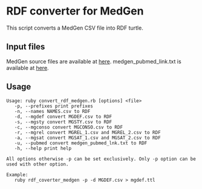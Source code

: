 # RDF converter for MedGen

This script converts a MedGen CSV file into RDF turtle.

## Input files

MedGen source files are available at [here](https://ftp.ncbi.nlm.nih.gov/pub/medgen/csv/). medgen_pubmed_link.txt is available at [here](https://ftp.ncbi.nlm.nih.gov/pub/medgen/).

## Usage

    Usage: ruby convert_rdf_medgen.rb [options] <file>
       -p, --prefixes print prefixes
       -n, --names NAMES.csv to RDF
       -d, --mgdef convert MGDEF.csv to RDF
       -s, --mgsty convert MGSTY.csv to RDF
       -c, --mgconso convert MGCONSO.csv to RDF
       -r, --mgrel convert MGREL_1.csv and MGREL_2.csv to RDF
       -a, --mgsat convert MGSAT_1.csv and MGSAT_2.csv to RDF
       -u, --pubmed convert medgen_pubmed_lnk.txt to RDF
       -h, --help print help

    All options otherwise -p can be set exclusively. Only -p option can be used with other option.

    Example:
       ruby rdf_coverter_medgen -p -d MGDEF.csv > mgdef.ttl


